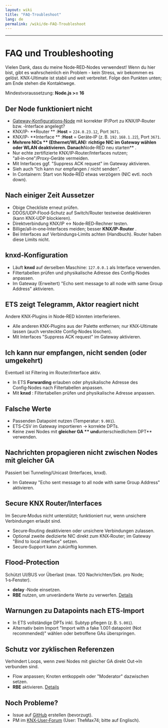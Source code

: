 ```yaml
---
layout: wiki
title: "FAQ-Troubleshoot"
lang: de
permalink: /wiki/de-FAQ-Troubleshoot
---
```

---

# FAQ und Troubleshooting

Vielen Dank, dass du meine Node‑RED‑Nodes verwendest! Wenn du hier bist, gibt es wahrscheinlich ein Problem - kein Stress, wir bekommen es gelöst. KNX‑Ultimate ist stabil und weit verbreitet. Folge den Punkten unten; am Ende stehen die Kontaktwege.

Mindestvoraussetzung: **Node.js >= 16**

## Der Node funktioniert nicht

- [Gateway‑Konfigurations‑Node](/node-red-contrib-knx-ultimate/wiki/Gateway-configuration) mit korrekter IP/Port zu KNX/IP‑Router bzw. ‑Interface angelegt?
- KNX/IP‑ **Router ** :**Host** = `224.0.23.12`, Port `3671`.
- KNX/IP‑ **Interface ** :**Host** = Geräte‑IP (z. B. `192.168.1.22`), Port `3671`.
- **Mehrere NICs ** (Ethernet/WLAN): richtige NIC im Gateway wählen oder WLAN deaktivieren. Danach**Node‑RED neu starten** .
- Nur echte zertifizierte KNX/IP‑Router/Interfaces nutzen; "all‑in‑one"/Proxy‑Geräte vermeiden.
- Mit Interfaces ggf. "Suppress ACK request" im Gateway aktivieren.
- Sieh auch "Ich kann nur empfangen / nicht senden".
- In Containern: Start von Node‑RED etwas verzögern (NIC evtl. noch down).

## Nach einiger Zeit Aussetzer

- Obige Checkliste erneut prüfen.
- DDOS/UDP‑Flood‑Schutz auf Switch/Router testweise deaktivieren (kann KNX‑UDP blockieren).
- Direktverbindung KNX/IP ↔ Node‑RED‑Rechner testen.
- Billige/all‑in‑one‑Interfaces meiden; besser **KNX/IP‑Router** .
- Bei Interfaces auf Verbindungs‑Limits achten (Handbuch). Router haben diese Limits nicht.

## knxd‑Konfiguration

- Läuft **knxd** auf derselben Maschine: `127.0.0.1` als Interface verwenden.
- Filtertabellen prüfen und physikalische Adresse des Config‑Nodes anpassen.
- Im Gateway (Erweitert) "Echo sent message to all node with same Group Address" aktivieren.

## ETS zeigt Telegramm, Aktor reagiert nicht

Andere KNX‑Plugins in Node‑RED könnten interferieren.

- Alle anderen KNX‑Plugins aus der Palette entfernen; nur KNX‑Ultimate lassen (auch versteckte Config‑Nodes löschen).
- Mit Interfaces "Suppress ACK request" im Gateway aktivieren.

## Ich kann nur empfangen, nicht senden (oder umgekehrt)

Eventuell ist Filtering im Router/Interface aktiv.

- In ETS **Forwarding** erlauben oder physikalische Adresse des Config‑Nodes nach Filtertabellen anpassen.
- Mit **knxd** : Filtertabellen prüfen und physikalische Adresse anpassen.

## Falsche Werte

- Passenden Datapoint nutzen (Temperatur: `9.001`).
- ETS‑CSV im Gateway importieren → korrekte DPTs.
- Keine zwei Nodes mit **gleicher GA ** und**unterschiedlichem DPT** verwenden.

## Nachrichten propagieren nicht zwischen Nodes mit gleicher GA

Passiert bei Tunneling/Unicast (Interfaces, knxd).

- Im Gateway "Echo sent message to all node with same Group Address" aktivieren.

## Secure KNX Router/Interfaces

Im Secure‑Modus nicht unterstützt; funktioniert nur, wenn unsichere Verbindungen erlaubt sind.

- Secure‑Routing deaktivieren oder unsichere Verbindungen zulassen.
- Optional zweite dedizierte NIC direkt zum KNX‑Router; im Gateway "Bind to local interface" setzen.
- Secure‑Support kann zukünftig kommen.

## Flood‑Protection

Schützt UI/BUS vor Überlast (max. 120 Nachrichten/Sek. pro Node; 1‑s‑Fenster).

- **delay** ‑Node einsetzen.
- **RBE** nutzen, um unveränderte Werte zu verwerfen.
  [Details](/node-red-contrib-knx-ultimate/wiki/Protections)

## Warnungen zu Datapoints nach ETS‑Import

- In ETS vollständige DPTs inkl. Subtyp pflegen (z. B. `5.001`).
- Alternativ beim Import "Import with a fake 1.001 datapoint (Not recommended)" wählen oder betroffene GAs überspringen.

## Schutz vor zyklischen Referenzen

Verhindert Loops, wenn zwei Nodes mit gleicher GA direkt Out→In verbunden sind.

- Flow anpassen; Knoten entkoppeln oder "Moderator" dazwischen setzen.
- **RBE** aktivieren.
  [Details](/node-red-contrib-knx-ultimate/wiki/Protections)

## Noch Probleme?

- Issue auf [GitHub](https://github.com/Supergiovane/node-red-contrib-knx-ultimate/issues) erstellen (bevorzugt).
- PM im [KNX‑User‑Forum](https://knx-user-forum.de) (User: TheMax74; bitte auf Englisch).

